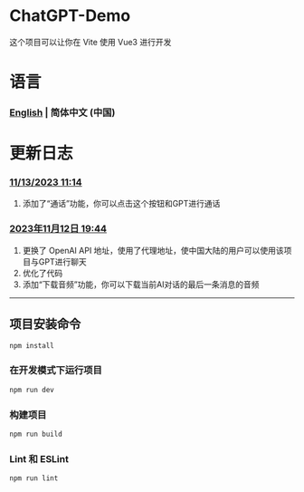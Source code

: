 # ChatGPT-Demo

这个项目可以让你在 Vite 使用 Vue3 进行开发

# 语言
### [English](https://github.com/qaz3440798292/chatgpt-demo/blob/main/README.md) | 简体中文 (中国)

# 更新日志

### [11/13/2023 11:14]()
1. 添加了“通话”功能，你可以点击这个按钮和GPT进行通话

### [2023年11月12日 19:44]()
1. 更换了 OpenAI API 地址，使用了代理地址，使中国大陆的用户可以使用该项目与GPT进行聊天
2. 优化了代码
3. 添加“下载音频”功能，你可以下载当前AI对话的最后一条消息的音频

___________


## 项目安装命令

```sh
npm install
```

### 在开发模式下运行项目

```sh
npm run dev
```

### 构建项目

```sh
npm run build
```

### Lint 和 ESLint

```sh
npm run lint
```
